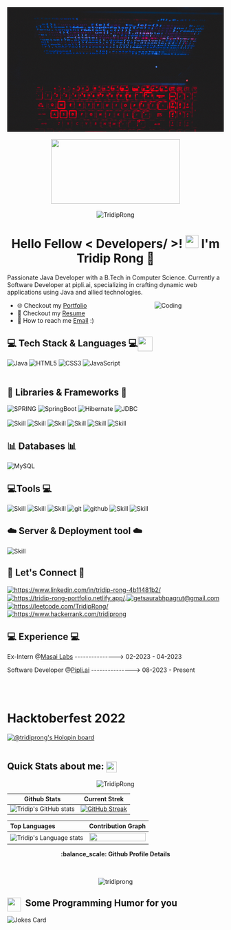 <div align="center">
<img width="100%" height = "290px" src="https://raw.githubusercontent.com/TridipRong/TridipRong/main/image/Black%20and%20White%20Space%20Themed%20Simple%20and%20Cool%20Desktop%20Wallpaper.gif" alt="cover" />
</div>

<p  align="center"><img width = "300px" height="150px" src = "https://raw.githubusercontent.com/rahulbanerjee26/githubProfileReadmeGenerator/main/gifs/eatSleepCodeRepeat.gif"  ></p>
<p  align="center"> <img height="20px" src="https://komarev.com/ghpvc/?username=TridipRong&label=Profile%20views&color=0e75b6&style=flat" alt="TridipRong" /> </p>
<h1 align="center"> Hello Fellow < Developers/ >! <img src = "https://raw.githubusercontent.com/rahulbanerjee26/githubProfileReadmeGenerator/main/gifs/wave.gif" width = 30px height='30px'>  I'm Tridip Rong  👦</h1>
 

<p>Passionate Java Developer with a B.Tech in Computer Science. Currently a Software Developer at pipli.ai, specializing in crafting dynamic web applications using Java and allied technologies.
</p>
<img align="right" alt="Coding" width="32%" src="https://c.tenor.com/qJ5evVs-_uUAAAAC/coding.gif">

- 🌐 Checkout my <a href="https://tridiprong.github.io/Tridip-Portfolio/">Portfolio</a>
- 📮 Checkout my <a href="https://drive.google.com/file/d/12SdRFBoAcR-eiKdn7tq_-z2ymUZxJ_yV/view?usp=sharing">Resume</a>
- 💌 How to reach me [Email](mailto:rtridip2@gmail.com) :)


<!----------------------------------- Tech Stack Section ------------------------------------>

### <h2>💻 Tech Stack & Languages 💻<img src = "https://raw.githubusercontent.com/rahulbanerjee26/githubProfileReadmeGenerator/main/gifs/code.gif" width = 34px height=34px align="center"></h2>
![Java](https://img.shields.io/badge/Java-ED8B00?style=for-the-badge&logo=java&logoColor=white)
![HTML5](https://img.shields.io/badge/HTML5-E34F26?style=for-the-badge&logo=html5&logoColor=white)
![CSS3](https://img.shields.io/badge/CSS3-1572B6?style=for-the-badge&logo=css3&logoColor=white)
![JavaScript](https://img.shields.io/badge/JavaScript-323330?style=for-the-badge&logo=javascript&logoColor=F7DF1E)
<br><br>
### <h2>🚀 Libraries & Frameworks 🚀</h2>
<a><img src="https://img.shields.io/static/v1?style=for-the-badge&message=Spring&logo=spring&color=852100&label=" alt="SPRING"/></a>
<a><img src="https://img.shields.io/static/v1?style=for-the-badge&message=SpringBoot&logo=springboot&color=00d09c&label=" alt="SpringBoot" /></a>
<a><img src="https://img.shields.io/static/v1?style=for-the-badge&message=Hibernate&logo=hibernate&color=000030&label=" alt="Hibernate"/></a>
<a><img src="https://img.shields.io/static/v1?style=for-the-badge&message=JDBC&logo=JDBC&color=400030&label=" alt="JDBC"/></a><br><br>
<a><img src="https://img.shields.io/badge/JavaDoc-007396?style=for-the-badge&logo=java&logoColor=white" alt="Skill" /></a>
<a><img src="https://img.shields.io/badge/Mockito-DC382D?style=for-the-badge&logo=mockito&logoColor=white" alt="Skill" /></a>
 <a><img src="https://img.shields.io/badge/JSON%20Web%20Token-000000?style=for-the-badge&logo=jsonwebtokens&logoColor=white" alt="Skill" /></a>
<a><img src="https://img.shields.io/badge/JUnit5-25A162?style=for-the-badge&logo=junit5&logoColor=white" alt="Skill" /></a>
<a><img src="https://img.shields.io/badge/Maven-C71A36?style=for-the-badge&logo=apache-maven&logoColor=white" alt="Skill" /></a>
 <a><img src="https://img.shields.io/badge/Spring%20Security-6DB33F?style=for-the-badge&logo=spring&logoColor=white" alt="Skill" /></a>
 
### <h2>:bar_chart: Databases :bar_chart:</h2>
![MySQL](https://img.shields.io/badge/MySQL-00000F?style=for-the-badge&logo=mysql&logoColor=blue)<br>
### <h2>💻Tools 💻</h2>
<a><img src="https://img.shields.io/badge/IntelliJ_IDEA-000000?style=for-the-badge&logo=IntelliJIDEA&logoColor=white" alt="Skill" /></a>
<a><img src="https://img.shields.io/badge/Spring_Tool_Suite-6DB33F?style=for-the-badge&logo=springboot&logoColor=white" alt="Skill" /></a>
<a><img src="https://img.shields.io/badge/TortoiseGit-FF1493?style=for-the-badge&logo=TortoiseGit&logoColor=white" alt="Skill" /></a>
<a><img src="https://img.shields.io/badge/Git-f44d27?style=for-the-badge&logo=git&logoColor=white" alt="git" /></a>
<a><img src="https://img.shields.io/badge/GitHub-100000?style=for-the-badge&logo=github&logoColor=white" alt="github" /></a>
<a><img src="https://img.shields.io/badge/Postman-f44d27?style=for-the-badge&logo=postman&logoColor=white" alt="Skill" /></a>
<a><img src="https://img.shields.io/badge/Swagger-green?style=for-the-badge&logo=swagger&logoColor=white" alt="Skill" /></a>

### <h2>:cloud: Server & Deployment tool :cloud:</h2>
<a><img src="https://img.shields.io/badge/Ubuntu-E95420?style=for-the-badge&logo=ubuntu&logoColor=white" alt="Skill" /></a>
<a><img src="https://img.shields.io/static/v1?style=for-the-badge&message=AWS&logo=amazon&color=white&label=" alt=""></a>
<a><img src="https://img.shields.io/static/v1?style=for-the-badge&message=Netlify&logo=netlify&color=0077B5&label=" alt=""></a>
<a><img src="https://img.shields.io/static/v1?style=for-the-badge&message=GitHub+Pages&logo=github&color=181717&label=" alt=""></a>
 
<!----------------------------------- Social Media Links Section ------------------------------------>

<h2>📱 Let's Connect 📱</h2>


<p align="left">
    <a href="https://www.linkedin.com/in/tridip-rong-4b11481b2/" target="_blank">
        <img align="center" src="https://img.shields.io/badge/LinkedIn-0077B5?style=for-the-badge&logo=linkedin&logoColor=white" alt="https://www.linkedin.com/in/tridip-rong-4b11481b2/" />
    </a>
    <a href="https://tridip-rong-portfolio.netlify.app/">
        <img align="center" src="https://img.shields.io/badge/Portfolio-18A303?style=for-the-badge&logo=ionic&logoColor=white" alt="https://tridip-rong-portfolio.netlify.app/" />
    </a>
    <a title="rtridip2@gmail.com" href="mailto:rtridip2@gmail.com">
        <img align="center" src="https://img.shields.io/badge/Gmail-D14836?style=for-the-badge&logo=gmail&logoColor=white" alt="getsaurabhpagrut@gmail.com" />
    </a>
    </a>
    <a href="https://leetcode.com/TridipRong/">
        <img align="center" src="https://img.shields.io/badge/leetcode-black?style=for-the-badge&logo=leetcode&logoColor=yellow" alt="https://leetcode.com/TridipRong/" />
    </a>
    <a href="https://www.hackerrank.com/tridiprong">
        <img align="center" src="https://img.shields.io/badge/hackerrank-white?style=for-the-badge&logo=hackerrank&logoColor=darkgreen" alt="https://www.hackerrank.com/tridiprong" />
    </a>
    
</p>
<be>
 <h2>💻 Experience 💻</h2>
<p>Ex-Intern @<a href="https://www.linkedin.com/company/masai-labs/" target="_blank">Masai Labs</a>  --------------->  02-2023 - 04-2023 </p>
<p>Software Developer @<a href="https://pipli.com/" target="_blank">Pipli.ai</a>  --------------->  08-2023 - Present </p>

<br><br>
<h1>Hacktoberfest 2022</h1>

[![@tridiprong's Holopin board](https://holopin.me/tridiprong)](https://holopin.io/@tridiprong)
<br><br>

   <h2>Quick Stats about me: <img src='https://raw.githubusercontent.com/rahulbanerjee26/githubProfileReadmeGenerator/main/gifs/github.gif' width='25px' height="25px" align="center"></h2>
   <p align="center"><img src="https://github-profile-trophy.vercel.app/?username=TridipRong&theme=merko&column=7&margin-w=15&margin-h=50" alt="TridipRong" /></p>

  | Github Stats | Current Strek  |
| --- | --- |
| ![Tridip's GitHub stats](https://github-readme-stats.vercel.app/api?username=tridiprong&show_icons=true&theme=radical) | [![GitHub Streak](https://github-readme-streak-stats.herokuapp.com?user=tridiprong&theme=dark)](https://git.io/streak-stats) |


<!-- Theme color -->
<!-- dark, radical, merko, gruvbox, tokyonight, onedark, cobalt, synthwave, highcontrast, dracula -->


| Top Languages | Contribution Graph  |
| :--- | --- |
| <img height=200 width=350 src="https://github-readme-stats.vercel.app/api/top-langs?username=tridiprong&show_icons=true&theme=cobalt" alt="Tridip's Language stats" /> |  <img align="right" src="https://github-readme-activity-graph.cyclic.app/graph?username=tridiprong&theme=synthwave&hide_border=true&area=true" height="10%" width="100%"/> |

 <!-- <h2 align='center'>ℹ️ &nbsp;Github Info</h2> -->

<div>
  <p align='center'><b> :balance_scale: Github Profile Details</b></p><br/>
  <p align="center"><img width="800px" src="https://github-profile-summary-cards.vercel.app/api/cards/profile-details?username=tridiprong&theme=github_dark" alt="tridiprong" align = "center"/></p>
</div>

<div aling="left">
  
<h2>&nbsp; Some Programming Humor for you <img align ='left' src='https://raw.githubusercontent.com/rahulbanerjee26/githubProfileReadmeGenerator/main/gifs/winkFace.gif' width = '32px' height= '32px'></h2>

![Jokes Card](https://readme-jokes.vercel.app/api?theme=onedark)
  </div>


<br>

